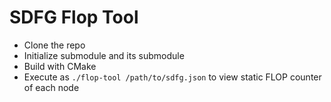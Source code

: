 # SDFG Flop Tool

- Clone the repo
- Initialize submodule and its submodule
- Build with CMake
- Execute as `./flop-tool /path/to/sdfg.json` to view static FLOP counter of each node